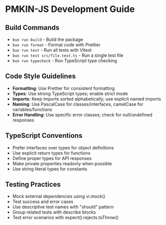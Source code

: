 # PMKIN-JS Development Guide

## Build Commands
- `bun run build` - Build the package
- `bun run format` - Format code with Prettier
- `bun run test` - Run all tests with Vitest
- `bun run test src/file.test.ts` - Run a single test file
- `bun run typecheck` - Run TypeScript type checking

## Code Style Guidelines
- **Formatting**: Use Prettier for consistent formatting
- **Types**: Use strong TypeScript types; enable strict mode
- **Imports**: Keep imports sorted alphabetically; use explicit named imports
- **Naming**: Use PascalCase for classes/interfaces, camelCase for variables/functions
- **Error Handling**: Use specific error classes; check for null/undefined responses

## TypeScript Conventions
- Prefer interfaces over types for object definitions
- Use explicit return types for functions
- Define proper types for API responses
- Make private properties readonly when possible
- Use string literal types for constants

## Testing Practices
- Mock external dependencies using vi.mock()
- Test success and error cases
- Use descriptive test names with "should" pattern
- Group related tests with describe blocks
- Test error scenarios with expect().rejects.toThrow()